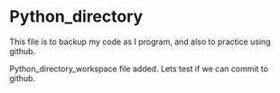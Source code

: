 # Python_directory

This file is to backup my code as I program, and also to practice using github.

Python_directory_workspace file added. Lets test if we can commit to github.
